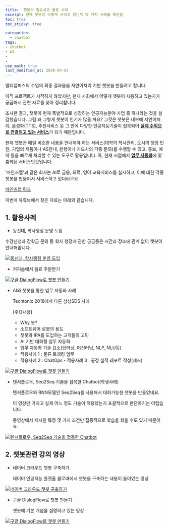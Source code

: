 ```yaml
---
title:  챗봇의 필요성과 활용 사례
excerpt: 현재 챗봇이 어떻게 쓰이고 있는지 몇 가지 사례를 확인함
toc: true
toc_sticky: true

categories:
  - chatbot
tags:
- chatbot
- AI
- 
- 
use_math: true
last_modified_at: 2020-04-02
---
```






멀티캠퍼스의 수업의 최종 결과물을 자연어처리 기반 챗봇을 만들려고 합니다.

아직 프로젝트가 시작하지 않았지만, 현재 사회에서 어떻게 챗봇이 사용하고 있는지가 궁금해서 관련 자료를 찾아 정리합니다. 

조사한 결과, 챗봇이 현재 폭발적으로 성장하는 인공지능분야 사업 중 하나라는 것을 실감했습니다. 그럼 왜 그렇게 챗봇이 인기가 많을 까요? 그것은 챗봇은 내부에 자연어처리, 음성화(TTS), 추전서비스 등 그 안에 다양한 인공지능기술이 접목되어 [**실제 수익으로 연결되고 있는 서비스**](#)가 되기 때문입니다.

현재 챗봇은 매일 비슷한 내용을 안내해야 하는 서비스(대학의 학사관리, 도시의 행정 민원, 기업의 제품이나 AS안내, 은행이나 카드사의 각종 문의)를 수행할 수 있고, 홍보, 예약 등을 빠르게 처리할 수 있는 도구로 활용입니다. 즉, 현재 시점에서 [**업무 자동화**](#)에 맞춤화된 서비스인것입니다. 

'마인즈랩'과 같은 회사는 AI로 금융, 의료, 영어 교육서비스를 실시하고, 이에 대한 각종 챗봇을 만들어서 서비스하고 있더라구요.

[마인즈랩 링크](https://maum.ai/login/loginForm?lang=ko)



이번에 유튜브에서 찾은 자료는 아래와 같습니다. 



## 1. 활용사례

- 동신대, 학사행정 운영 도입

수강신청과 장학금 문의 등  학사 행정에 관한 궁금증은  시간과 장소에 관계 없이  챗봇이 안내해줍니다.

[![동신대, 학사행정 운영 도입](http://img.youtube.com/vi/-lhMAG5_MnA/0.jpg)](https://www.youtube.com/watch?v=-lhMAG5_MnA?t=0s)



- 커피숍에서 음료 주문받기

[![구글 DialogFlow로 챗봇 만들기](http://img.youtube.com/vi/IcS3fLpkrow/0.jpg)](https://www.youtube.com/watch?v=IcS3fLpkrow?t=0s)



- AI와 챗봇을 통한 업무 자동화 사례

  Techtonic 2018에서 다룬 삼성SDS 사례

   [주요내용] 
  
  - Why 봇? 
  - 소프트웨어 로봇의 용도 
  - 챗봇과 IPA를 도입하는 고객들의 고민 
  -  AI 기반 대화형 업무 자동화 
  -  업무 자동화 기술 요소(딥러닝, 머신러닝, NLP, NLU등) 
  -  적용사례 1 : 물류 트래킹 업무 
  - 적용사례 2 : ChatOps  - 적용사례 3 : 공정 실적 레포트 작성(제조)

[![구글 DialogFlow로 챗봇 만들기](http://img.youtube.com/vi/BnR22KLiG0k/0.jpg)](https://www.youtube.com/watch?v=BnR22KLiG0k?t=0s)



- 텐서플로우, Seq2Seq 기술을 접목한 Chatbot(학생사례)

  텐서플로우와 RNN모델인 Seq2Seq를 사용해서 대화가능한 챗봇을 만들었네요.

  이 영상만 가지고 실제 어느 정도 기술이 적용됐는지 포괄적으로 판단하기는 어렵습니다. 

  동영상에서 제시한 특정 몇 가지 조건만 집중적으로 학습을 했을 수도 있기 때문이죠.

[![텐서플로우, Seq2Seq 기술을 접목한 Chatbot](http://img.youtube.com/vi/LGWlaNZBScc/0.jpg)](https://www.youtube.com/watch?v=LGWlaNZBScc?t=0s)





## 2. 챗봇관련 강의 영상

- 네이버 크라우드 챗봇 구축하기

  네이버 인공지능 플랫폼 클로바에서 챗봇을 구축하는 내용이 들어있는 영상

[![네이버 크라우드 챗봇 구축하기](http://img.youtube.com/vi/rGLAjjmboSw/0.jpg)](https://www.youtube.com/watch?v=rGLAjjmboSw?t=0s)



- 구글 DialogFlow로 챗봇 만들기

  챗봇에 기본 개념을 설명하고 있는 영상



[![구글 DialogFlow로 챗봇 만들기](http://img.youtube.com/vi/pG88VP2Y2Ic/0.jpg)](https://www.youtube.com/watch?v=pG88VP2Y2Ic?t=0s)





